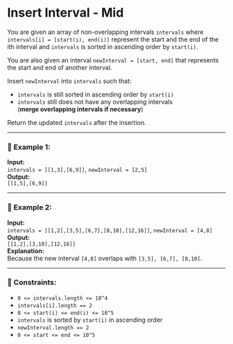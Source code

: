 # Insert Interval - Mid

You are given an array of non-overlapping intervals `intervals` where `intervals[i] = [start(i), end(i)]` represent the start and the end of the ith interval and `intervals` is sorted in ascending order by `start(i)`.

You are also given an interval `newInterval = [start, end]` that represents the start and end of another interval.

Insert `newInterval` into `intervals` such that:
- `intervals` is still sorted in ascending order by `start(i)`
- `intervals` still does not have any overlapping intervals  
  (**merge overlapping intervals if necessary**)

Return the updated `intervals` after the insertion.

---

### 🧪 Example 1:
**Input:**  
`intervals = [[1,3],[6,9]]`, `newInterval = [2,5]`  
**Output:**  
`[[1,5],[6,9]]`

---

### 🧪 Example 2:
**Input:**  
`intervals = [[1,2],[3,5],[6,7],[8,10],[12,16]]`, `newInterval = [4,8]`  
**Output:**  
`[[1,2],[3,10],[12,16]]`  
**Explanation:**  
Because the new interval `[4,8]` overlaps with `[3,5], [6,7], [8,10]`.

---

### 📌 Constraints:
- `0 <= intervals.length <= 10^4`
- `intervals[i].length == 2`
- `0 <= start(i) <= end(i) <= 10^5`
- `intervals` is sorted by `start(i)` in ascending order
- `newInterval.length == 2`
- `0 <= start <= end <= 10^5`
